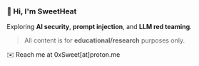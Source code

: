 ### 👋 Hi, I'm SweetHeat

Exploring **AI security**, **prompt injection**, and **LLM red teaming**.  

> All content is for **educational/research** purposes only.

✉️ Reach me at 0xSweet[at]proton.me

